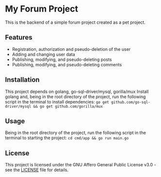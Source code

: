 # My Forum Project

This is the backend of a simple forum project created as a pet project.

## Features

- Registration, authorization and pseudo-deletion of the user
- Adding and changing user data
- Publishing, modifying, and pseudo-deleting posts
- Publishing, modifying, and pseudo-deleting comments

## Installation
This project depends on golang, go-sql-driver/mysql, gorilla/mux
Install golang and, being in the root directory of the project, run the following script in the terminal to install dependencies:<Enter> 
`go get github.com/go-sql-driver/mysql && go get github.com/gorilla/mux`

## Usage
Being in the root directory of the project, run the following script in the terminal to starting the project:<Enter> 
`cd cmd/app && go run main.go`

## License

This project is licensed under the GNU Affero General Public License v3.0 - see the [LICENSE](LICENSE) file for details.

